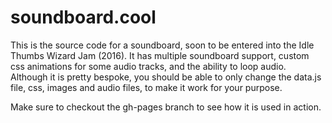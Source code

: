 # soundboard.cool

This is the source code for a soundboard, soon to be entered into the Idle Thumbs Wizard Jam (2016). It has multiple soundboard support, custom css animations for some audio tracks, and the ability to loop audio. Although it is pretty bespoke, you should be able to only change the data.js file, css, images and audio files, to make it work for your purpose.

Make sure to checkout the gh-pages branch to see how it is used in action.
